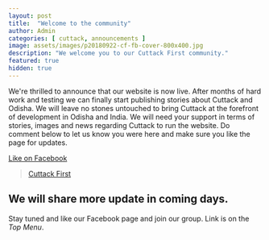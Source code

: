 ```yaml
---
layout: post
title:  "Welcome to the community"
author: Admin
categories: [ cuttack, announcements ]
image: assets/images/p20180922-cf-fb-cover-800x400.jpg
description: "We welcome you to our Cuttack First community."
featured: true
hidden: true
---
```


We're thrilled to announce that our website is now live. After months of hard work and testing we can finally start publishing stories about Cuttack and Odisha. We will leave no stones untouched to bring Cuttack at the forefront of development in Odisha and India. We will need your support in terms of stories, images and news regarding Cuttack to run the website. Do comment below to let us know you were here and make sure you like the page for updates.

<a href="https://facebook.com/cuttackfirst">Like on Facebook</a>

<div class="fb-page" data-href="https://www.facebook.com/cuttackfirst" data-small-header="false" data-adapt-container-width="true" data-hide-cover="false" data-show-facepile="true"><blockquote cite="https://www.facebook.com/cuttackfirst" class="fb-xfbml-parse-ignore"><a href="https://www.facebook.com/cuttackfirst">Cuttack First</a></blockquote></div>

## We will share more update in coming days.
Stay tuned and like our Facebook page and join our group. Link is on the *Top Menu*.


<div id="fb-root"></div>
<script>(function(d, s, id) {
  var js, fjs = d.getElementsByTagName(s)[0];
  if (d.getElementById(id)) return;
  js = d.createElement(s); js.id = id;
  js.src = 'https://connect.facebook.net/en_GB/sdk.js#xfbml=1&version=v3.1';
  fjs.parentNode.insertBefore(js, fjs);
}(document, 'script', 'facebook-jssdk'));</script>
